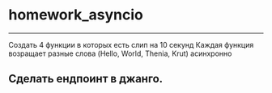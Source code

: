 # homework_asyncio
--------------------------------------------------------------------
Создать 4 функции в которых есть слип на 10 секунд
Каждая функция возращает разные слова (Hello, World, Thenia, Krut)
асинхронно


Сделать ендпоинт в джанго.
--------------------------------------------------------------------
